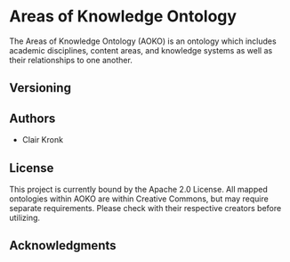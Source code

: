 # Areas of Knowledge Ontology

The Areas of Knowledge Ontology (AOKO) is an ontology which includes academic disciplines, content areas, and knowledge systems as well as their relationships to one another.

## Versioning

## Authors

* Clair Kronk

## License

This project is currently bound by the Apache 2.0 License. All mapped ontologies within AOKO are within Creative Commons, but may require separate requirements. Please check with their respective creators before utilizing.

## Acknowledgments